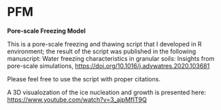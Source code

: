# PFM
**Pore-scale Freezing Model**

This is a pore-scale freezing and thawing script that I developed in R environment; the result of the script was published in the following manuscript:
Water freezing characteristics in granular soils: Insights from pore-scale simulations, https://doi.org/10.1016/j.advwatres.2020.103681

Please feel free to use the script with proper citations. 

A 3D visualozation of the ice nucleation and growth is presented here:
https://www.youtube.com/watch?v=3_ajpMfIT9Q
